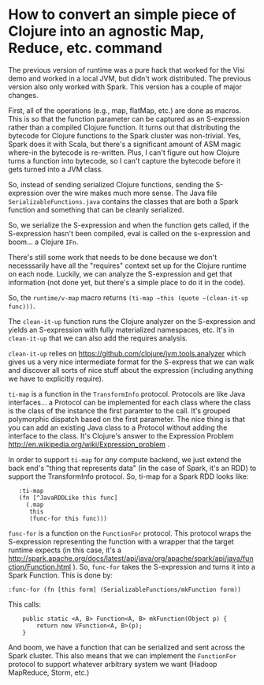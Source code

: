 # How to convert an simple piece of Clojure into an agnostic Map, Reduce, etc. command

The previous version of runtime was a pure hack that worked for the Visi demo and worked in a local JVM, but didn't work distributed.
The previous version also only worked with Spark.
This version has a couple of major changes.

First, all of the operations (e.g., map, flatMap, etc.) are done as macros. This is so that the function parameter can be captured as an S-expression rather than a compiled Clojure function.
It turns out that distributing the bytecode for Clojure functions to the Spark cluster was non-trivial.
Yes, Spark does it with Scala, but there's a significant amount of ASM magic where-in the bytecode is re-written.
Plus, I can't figure out how Clojure turns a function into bytecode, so I can't capture the bytecode before it gets turned into a JVM class.

So, instead of sending serialized Clojure functions, sending the S-expression over the wire makes much more sense.
The Java file `SerializableFunctions.java` contains the classes that are both a Spark function and something that can be cleanly serialized.

So, we serialize the S-expression and when the function gets called, if the S-expression hasn't been compiled, eval is called on the s-expression and boom... a Clojure `IFn`.

There's still some work that needs to be done because we don't necesssarily have all the "requires" context set up for the Clojure runtime on each node.
Luckily, we can analyze the S-expression and get that information (not done yet, but there's a simple place to do it in the code).

So, the `runtime/v-map` macro returns `(ti-map ~this (quote ~(clean-it-up func)))`.

The `clean-it-up` function runs the Clojure analyzer on the S-expression and yields an S-expression with fully materialized namespaces, etc. It's in `clean-it-up` that we can also add the requires analysis.

`clean-it-up` relies on https://github.com/clojure/jvm.tools.analyzer which gives us a very nice intermediate format for the S-express that we can walk and discover all sorts of nice stuff about the expression (including anything we have to explicitly require).

`ti-map` is a function in the `TransformInfo` protocol.
Protocols are like Java interfaces... a Protocol can be implemented for each class where the class is the class of the instance the first paramter to the call. It's grouped polymorphic dispatch based on the first parameter.
The nice thing is that you can add an existing Java class to a Protocol without adding the interface to the class. It's Clojure's answer to the Expression Problem http://en.wikipedia.org/wiki/Expression_problem .

In order to support `ti-map` for *any* compute backend, we just extend the back end's "thing that represents data" (in the case of Spark, it's an RDD) to support the TransformInfo protocol.
So, ti-map for a Spark RDD looks like:

```
   :ti-map
   (fn [^JavaRDDLike this func]
     (.map
      this
      (func-for this func)))
```

`func-for` is a function on the `FunctionFor` protocol.
This protocol wraps the S-expression representing the function with a wrapper that the target runtime expects (in this case, it's a http://spark.apache.org/docs/latest/api/java/org/apache/spark/api/java/function/Function.html ).
So, `func-for` takes the S-expression and turns it into a Spark Function.
This is done by:

```
:func-for (fn [this form] (SerializableFunctions/mkFunction form))
```

This calls:

```
    public static <A, B> Function<A, B> mkFunction(Object p) {
        return new VFunction<A, B>(p);
    }
```

And boom, we have a function that can be serialized and sent across the Spark cluster.
This also means that we can implement the `FunctionFor` protocol to support whatever arbitrary system we want (Hadoop MapReduce, Storm, etc.)

